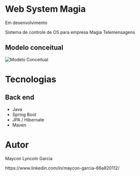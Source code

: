 # Web System Magia
Em desenvolvimento
<p>Sistema de controle de OS para empresa Magia Telemensagens
  
## Modelo conceitual
![Modelo Conceitual](https://github.com/mayconlyn/assets/blob/master/magiaSystem/Captura%20de%20tela%202021-05-13%20192614.png)

# Tecnologias
## Back end
- Java
- Spring Boot
- JPA / Hibernate
- Maven

# Autor
Maycon Lyncoln Garcia
<p> https://www.linkedin.com/in/maycon-garcia-66a820112/
